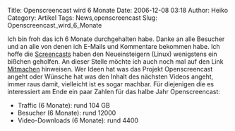 Title: Openscreencast wird 6 Monate
Date: 2006-12-08 03:18
Author: Heiko
Category: Artikel
Tags: News,openscreencast
Slug: Openscreencast_wird_6_Monate

Ich bin froh das ich 6 Monate durchgehalten habe. Danke an alle Besucher und
an alle von denen ich E-Mails und Kommentare bekommen habe. Ich hoffe die
[Screencasts](http://de.wikipedia.org/wiki/Screencast) haben den
Neueinsteigern (Linux) wenigstens ein bißchen geholfen. An dieser Stelle
möchte ich auch noch mal auf den Link
[Mitmachen](https://www.openscreencast.de/dcms/?q=node/3) hinweisen. Wer Ideen
hat was das Projekt Openscreencast angeht oder Wünsche hat was den Inhalt des
nächsten Videos angeht, immer raus damit, vielleicht ist es sogar machbar. Für
diejenigen die es interessiert am Ende ein paar Zahlen für das halbe Jahr
Openscreencast:

  * Traffic (6 Monate): rund 104 GB
  * Besucher (6 Monate): rund 12000
  * Video-Downloads (6 Monate): rund 4400 

